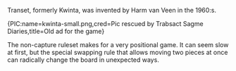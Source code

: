 Transet, formerly Kwinta, was invented by Harm van Veen in the 1960:s.

{PIC:name=kwinta-small.png,cred=Pic rescued by Trabsact Sagme Diaries,title=Old ad for the game}

The non-capture ruleset makes for a very positional game. It can seem slow at first, but the special swapping rule that allows moving two pieces at once can radically change the board in unexpected ways.
